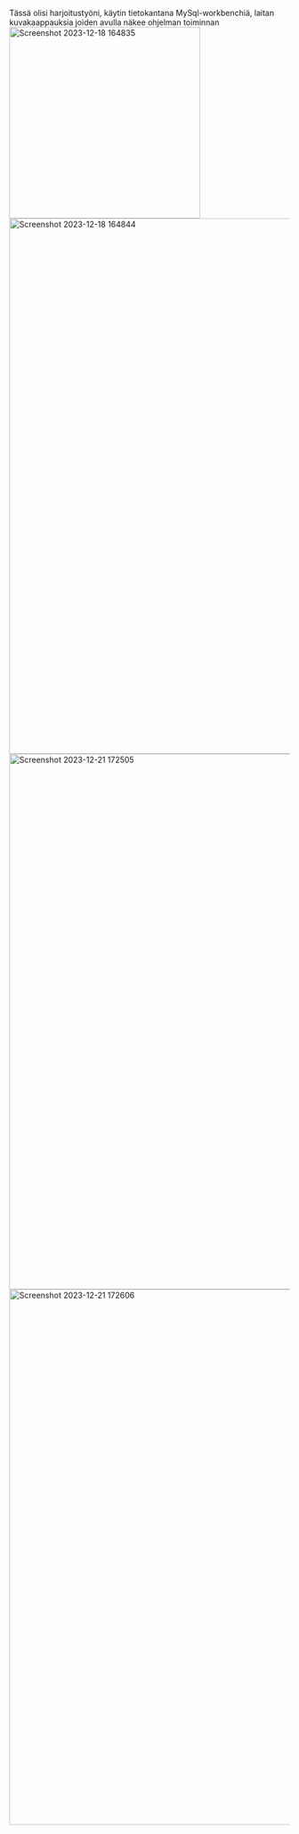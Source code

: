 Tässä olisi harjoitustyöni, käytin tietokantana MySql-workbenchiä, laitan kuvakaappauksia joiden avulla näkee ohjelman toiminnan<img width="343" alt="Screenshot 2023-12-18 164835" src="https://github.com/kivisella/Kayttajapalvelin/assets/102664461/610284af-bdcf-47dd-8f72-bc7f7edc43bc">
<img width="960" alt="Screenshot 2023-12-18 164844" src="https://github.com/kivisella/Kayttajapalvelin/assets/102664461/c58b7d31-3d01-4dab-8ea0-e64513cc70df">
<img width="960" alt="Screenshot 2023-12-21 172505" src="https://github.com/kivisella/Kayttajapalvelin/assets/102664461/1be0e170-5b08-403a-8d0c-44cd76aa3496">
<img width="960" alt="Screenshot 2023-12-21 172606" src="https://github.com/kivisella/Kayttajapalvelin/assets/102664461/80afb494-3f12-4555-988c-d369168194a0">
